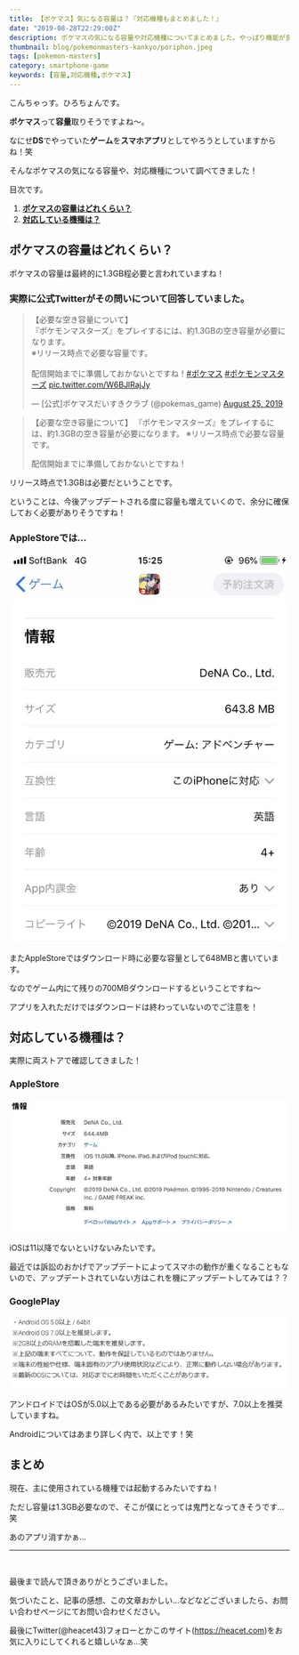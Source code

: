 ```yaml
---
title: 【ポケマス】気になる容量は？『対応機種もまとめました！』
date: "2019-08-28T22:29:00Z"
description: ポケマスの気になる容量や対応機種についてまとめました。やっぱり機能が良いので多少は容量が大きいみたいですね。外でプレイするときは注意が必要かもしれないです。不安な方はどうぞご覧ください。
thumbnail: blog/pokemonmasters-kankyo/poriphon.jpeg
tags: [pokemon-masters]
category: smartphone-game
keywords: [容量,対応機種,ポケマス]
---
```


こんちゃっす。ひろちょんです。

<strong>ポケマス</strong>って<strong>容量</strong>取りそうですよね～。

なにせ<strong>DS</strong>でやっていた<strong>ゲーム</strong>を<strong>スマホアプリ</strong>としてやろうとしていますからね！笑

そんなポケマスの気になる容量や、対応機種について調べてきました！

目次です。
<ol>
	<li><a href="#h-jump1"><b>ポケマスの容量はどれくらい？</b></a></li>
	<li><a href="#h-jump2"><b>対応している機種は？</b></a></li>
</ol>

<h2 id="h-jump1">ポケマスの容量はどれくらい？</h2>

ポケマスの容量は最終的に1.3GB程必要と言われていますね！

<h3>実際に公式Twitterがその問いについて回答していました。</h3>

<blockquote class="twitter-tweet"><p lang="ja" dir="ltr">【必要な空き容量について】<br>『ポケモンマスターズ』をプレイするには、約1.3GBの空き容量が必要になります。<br>※リリース時点で必要な容量です。<br><br>配信開始までに準備しておかないとですね！<a href="https://twitter.com/hashtag/%E3%83%9D%E3%82%B1%E3%83%9E%E3%82%B9?src=hash&amp;ref_src=twsrc%5Etfw">#ポケマス</a> <a href="https://twitter.com/hashtag/%E3%83%9D%E3%82%B1%E3%83%A2%E3%83%B3%E3%83%9E%E3%82%B9%E3%82%BF%E3%83%BC%E3%82%BA?src=hash&amp;ref_src=twsrc%5Etfw">#ポケモンマスターズ</a> <a href="https://t.co/W6BJlRajJy">pic.twitter.com/W6BJlRajJy</a></p>&mdash; [公式]ポケマスだいすきクラブ (@pokemas_game) <a href="https://twitter.com/pokemas_game/status/1165458778122330112?ref_src=twsrc%5Etfw">August 25, 2019</a></blockquote>

<blockquote cite="https://twitter.com/pokemas_game/status/1165458778122330112">【必要な空き容量について】
『ポケモンマスターズ』をプレイするには、約1.3GBの空き容量が必要になります。
※リリース時点で必要な容量です。

配信開始までに準備しておかないとですね！</blockquote>

リリース時点で1.3GBは必要だということです。

ということは、今後アップデートされる度に容量も増えていくので、余分に確保しておく必要がありそうですね！

<h3>AppleStoreでは…</h3>

![S_010101](./S__71360514-min.jpeg)

またAppleStoreではダウンロード時に必要な容量として648MBと書いています。

なのでゲーム内にて残りの700MBダウンロードするということですね～

アプリを入れただけではダウンロードは終わっていないのでご注意を！

<h2 id="h-jump2">対応している機種は？</h2>
実際に両ストアで確認してきました！

<h3>AppleStore</h3>

![ipho](./ipho.jpeg)

iOSは11以降でないといけないみたいです。

最近では訴訟のおかげでアップデートによってスマホの動作が重くなることもないので、アップデートされていない方はこれを機にアップデートしてみては？？

<h3>GooglePlay</h3>

![and](and.jpeg)

アンドロイドではOSが5.0以上である必要があるみたいですが、7.0以上を推奨していますね。

Androidについてはあまり詳しく内で、以上です！笑

<h2>まとめ</h2>

現在、主に使用されている機種では起動するみたいですね！

ただし容量は1.3GB必要なので、そこが僕にとっては鬼門となってきそうです…笑

あのアプリ消すかぁ…

<hr />

<br />

最後まで読んで頂きありがとうございました。

気づいたこと、記事の感想、この文章おかしい…などなどございましたら、お問い合わせページにてお問い合わせください。

最後にTwitter(@heacet43)フォローとかこのサイト(https://heacet.com)をお気に入りにしてくれると嬉しいなぁ…笑